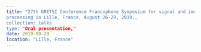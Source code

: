 ```yaml
---
title: "27th GRETSI Conference Francophone Symposium for signal and image
processing in Lille, France, August 26-29, 2019.,
collection: talks
type: "Oral presentation,"
date: 2019-08-29
location: "Lille, France"
---
```


